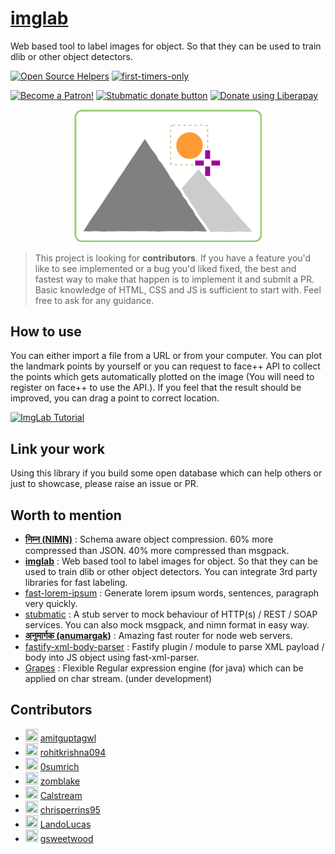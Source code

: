 # [imglab](https://naturalintelligence.github.io/imglab/)

Web based tool to label images for object. So that they can be used to train dlib or other object detectors.

[![Open Source Helpers](https://www.codetriage.com/naturalintelligence/imglab/badges/users.svg)](https://www.codetriage.com/naturalintelligence/imglab)
[![first-timers-only](http://img.shields.io/badge/first--timers--only-friendly-blue.svg?style=flat-square)](http://www.firsttimersonly.com/)

<a href="https://www.patreon.com/bePatron?u=9531404" data-patreon-widget-type="become-patron-button"><img src="https://c5.patreon.com/external/logo/become_a_patron_button.png" alt="Become a Patron!" width="200" /></a>
<a href="https://www.paypal.com/cgi-bin/webscr?cmd=_s-xclick&hosted_button_id=KQJAX48SPUKNC"> <img src="https://www.paypalobjects.com/webstatic/en_US/btn/btn_donate_92x26.png" alt="Stubmatic donate button"/></a>
<a href="https://liberapay.com/amitgupta/donate"><img alt="Donate using Liberapay" src="https://liberapay.com/assets/widgets/donate.svg"></a>

<div align="center"><img src="img/imglab_logo.png"  width="300px"></div>

> This project is looking for **contributors**. If you have a feature you'd like to see implemented or a bug you'd liked fixed, the best and fastest way to make that happen is to implement it and submit a PR. Basic knowledge of HTML, CSS and JS is sufficient to start with. Feel free to ask for any guidance.

## How to use

You can either import a file from a URL or from your computer. You can plot the landmark points by yourself or you can request to face++ API to collect the points which gets automatically plotted on the image (You will need to register on face++ to use the API.). If you feel that the result should be improved, you can drag a point to correct location.

[![ImgLab Tutorial](https://img.youtube.com/vi/4yLL21weN8w/0.jpg)](https://www.youtube.com/watch?v=4yLL21weN8w)

## Link your work

Using this library if you build some open database which can help others or just to showcase, please raise an issue or PR.

## Worth to mention

- **[निम्न (NIMN)](https://github.com/nimndata/spec)** : Schema aware object compression. 60% more compressed than JSON. 40% more compressed than msgpack.
- **[imglab](https://github.com/NaturalIntelligence/imglab)** : Web based tool to label images for object. So that they can be used to train dlib or other object detectors. You can integrate 3rd party libraries for fast labeling.
- [fast-lorem-ipsum](https://github.com/amitguptagwl/fast-lorem-ipsum) : Generate lorem ipsum words, sentences, paragraph very quickly.
- [stubmatic](https://github.com/NaturalIntelligence/Stubmatic) : A stub server to mock behaviour of HTTP(s) / REST / SOAP services. You can also mock msgpack, and nimn format in easy way.
- **[अनुमार्गक (anumargak)](https://github.com/NaturalIntelligence/anumargak)** : Amazing fast router for node web servers.
- [fastify-xml-body-parser](https://github.com/NaturalIntelligence/fastify-xml-body-parser/) : Fastify plugin / module to parse XML payload / body into JS object using fast-xml-parser.
- [Grapes](https://github.com/amitguptagwl/grapes) : Flexible Regular expression engine (for java) which can be applied on char stream. (under development)

## Contributors

- <img src="https://avatars2.githubusercontent.com/u/7692328?v=4" width="20" height="20"/> [amitguptagwl](https://github.com/amitguptagwl)
- <img src="https://avatars1.githubusercontent.com/u/18495886?v=4" width="20" height="20"/> [rohitkrishna094](https://github.com/rohitkrishna094)
- <img src="https://avatars0.githubusercontent.com/u/29193641?v=4" width="20" height="20"/> [0sumrich](https://github.com/0sumrich)
- <img src="https://avatars1.githubusercontent.com/u/1034200?v=4" width="20" height="20"/> [zomblake](https://github.com/zomblake)
- <img src="https://avatars0.githubusercontent.com/u/14258486?v=4" width="20" height="20"/> [Calstream](https://github.com/Calstream)
- <img src="https://avatars3.githubusercontent.com/u/40370810?v=4" width="20" height="20"/> [chrisperrins95](https://github.com/chrisperrins95)
- <img src="https://avatars0.githubusercontent.com/u/26979925?v=4" width="20" height="20"/> [LandoLucas](https://github.com/LandoLucas)
- <img src="https://avatars3.githubusercontent.com/u/25124281?v=4" width="20" height="20"/> [gsweetwood](https://github.com/gsweetwood)
